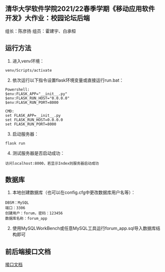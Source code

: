 清华大学软件学院2021/22春季学期《移动应用软件开发》大作业：校园论坛后端
--
组长：陈彦扬 组员：霍建宇、白承桓
## 运行方法
1. 进入venv环境：
```
venv/Scripts/activate
```
2. 依次运行以下指令设置flask环境变量或直接运行run.bat：
```
Powershell: 
$env:FLASK_APP="__init__.py"
$env:FLASK_RUN_HOST="0.0.0.0"
$env:FLASK_RUN_PORT=8000

CMD:
set FLASK_APP=__init__.py
set FLASK_RUN_HOST=0.0.0.0
set FLASK_RUN_PORT=8000
```
3. 启动服务器：
```
flask run
```
4. 测试服务器是否启动成功：
```
访问localhost:8000，若显示Index则服务器启动成功
```

## 数据库
1. 本地创建数据库（也可以在config.cfg中更改数据库用户名等）：
```
DBSM：MySQL
端口：3306
创建用户：forum，密码：123456
数据库名称：forum_app
```

2. 使用MySQLWorkBench或任意MySQL工具运行forum_app.sql导入数据库结构即可

## 前后端接口文档
[接口文档](https://www.showdoc.com.cn/1931979514400970) 
